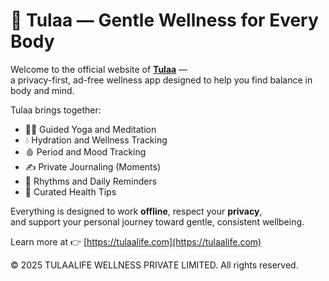 # 🌸 Tulaa — Gentle Wellness for Every Body

Welcome to the official website of **[Tulaa](https://tulaalife.com)** —  
a privacy-first, ad-free wellness app designed to help you find balance in body and mind.

Tulaa brings together:
- 🧘‍♀️ Guided Yoga and Meditation  
- 💧 Hydration and Wellness Tracking  
- 🩸 Period and Mood Tracking  
- ✍️ Private Journaling (Moments)  
- 🔔 Rhythms and Daily Reminders  
- 🌿 Curated Health Tips

Everything is designed to work **offline**, respect your **privacy**,  
and support your personal journey toward gentle, consistent wellbeing.

Learn more at 👉 [https://tulaalife.com](https://tulaalife.com)

© 2025 TULAALIFE WELLNESS PRIVATE LIMITED. All rights reserved.